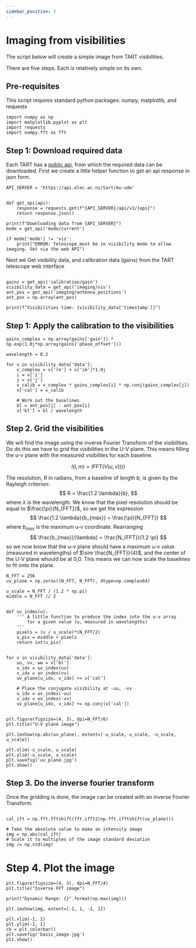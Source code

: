 ```yaml
---
sidebar_position: 5
---
```

# Imaging from visibilities

The script below will create a simple image from TART visibilities. 

There are five steps. Each is relatively simple on its own. 


## Pre-requisites

This script requires standard python packages: numpy, matplotlib, and requests
```
import numpy as np
import matplotlib.pyplot as plt
import requests
import numpy.fft as fft
```

## Step 1: Download required data

Each TART has a [public api](/docs/basics/tart-api), from which the required data can be downloaded.
First we create a little helper function to get an api response in json form.


```
API_SERVER = 'https://api.elec.ac.nz/tart/mu-udm'


def get_api(api):
    response = requests.get(f"{API_SERVER}/api/v1/{api}")
    return response.json()

print(f"Downloading data from {API_SERVER}")
mode = get_api('mode/current')

if mode['mode'] != 'vis':
    print("ERROR: Telescope must be in visibility mode to allow imaging. Set via the web API")

```

Next we Get visibility data, and calibration data (gains) from the TART telescope web interface
```

gains = get_api('calibration/gain')
visibility_data = get_api('imaging/vis')
ant_pos = get_api('imaging/antenna_positions')
ant_pos = np.array(ant_pos)

print(f"Visibilities time: {visibility_data['timestamp']}")
```

## Step 1: Apply the calibration to the visibilities

```
gains_complex = np.array(gains['gain']) * np.exp(1.0j*np.array(gains['phase_offset']))

wavelength = 0.2

for v in visibility_data['data']:
    v_complex = v['re'] + v['im']*1.0j
    i = v['i']
    j = v['j']
    v_calib = v_complex * gains_complex[i] * np.conj(gains_complex[j])
    v['cal'] = v_calib

    # Work out the baselines
    bl = ant_pos[j] - ant_pos[i]
    v['bl'] = bl / wavelength
```

## Step 2. Grid the visibilities

We will find the image using the inverse Fourier Transform of the visibilities. Do do this we have to grid the visibilities in the U-V plane.
This means filling the u-v plane with the measured visibilites for each baseline.

$$
    I(l,m) = IFFT(V(u,v))))
$$


The resolution, $R$ in radians, from a baseline of length $b$, is given by the Rayleigh criterion:
$$
R = \frac{1.2 \lambda}{b},
$$
where $\lambda$ is the wavelength. We know that the pixel resolution should be equal to $\frac{\pi}{N_{FFT}}$, so we get the expression
$$
\frac{1.2 \lambda}{b_{max}} = \frac{\pi}{N_{FFT}}
$$
where $b_{max}$ is the maximum u-v coordinate. Rearranging
$$
\frac{b_{max}}{\lambda} = \frac{N_{FFT}}{1.2 \pi} 
$$
so we now know that the u-v plane should have a maximum u-v value (measured in wavelengths) of $\sim \frac{N_{FFT}}{4}$, and the center of the U-V plane whould 
be at 0,0. This means we can now scale the baselines to fit onto the plane.
```
N_FFT = 256
uv_plane = np.zeros((N_FFT, N_FFT), dtype=np.complex64)

u_scale = N_FFT / (1.2 * np.pi)
middle = N_FFT // 2


def uv_index(u):
    ''' A little function to produce the index into the u-v array
        for a given value (u, measured in wavelengths)
    '''
    pixels = (u / u_scale)*(N_FFT/2)
    u_pix = middle + pixels
    return int(u_pix)


for v in visibility_data['data']:
    uu, vv, ww = v['bl']
    u_idx = uv_index(uu)
    v_idx = uv_index(vv)
    uv_plane[u_idx, v_idx] += v['cal']

    # Place the conjugate visibility at -uu, -vv
    u_idx = uv_index(-uu)
    v_idx = uv_index(-vv)
    uv_plane[u_idx, v_idx] += np.conj(v['cal'])


plt.figure(figsize=(4, 3), dpi=N_FFT/6)
plt.title("U-V plane image")

plt.imshow(np.abs(uv_plane), extent=[-u_scale, u_scale, -u_scale, u_scale])

plt.xlim(-u_scale, u_scale)
plt.ylim(-u_scale, u_scale)
plt.savefig('uv_plane.jpg')
plt.show()
```

## Step 3. Do the inverse fourier transform

Once the gridding is done, the image can be created with an inverse Fourier Transform.

```

cal_ift = np.fft.fftshift(fft.ifft2(np.fft.ifftshift(uv_plane)))

# Take the absolute value to make an intensity image
img = np.abs(cal_ift)
# Scale it to multiples of the image standard deviation
img /= np.std(img)
```

# Step 4. Plot the image

```
plt.figure(figsize=(4, 3), dpi=N_FFT/4)
plt.title("Inverse FFT image")

print("Dynamic Range: {}".format(np.max(img)))

plt.imshow(img, extent=[-1, 1, -1, 1])

plt.xlim(-1, 1)
plt.ylim(-1, 1)
cb = plt.colorbar()
plt.savefig('basic_image.jpg')
plt.show()
```
